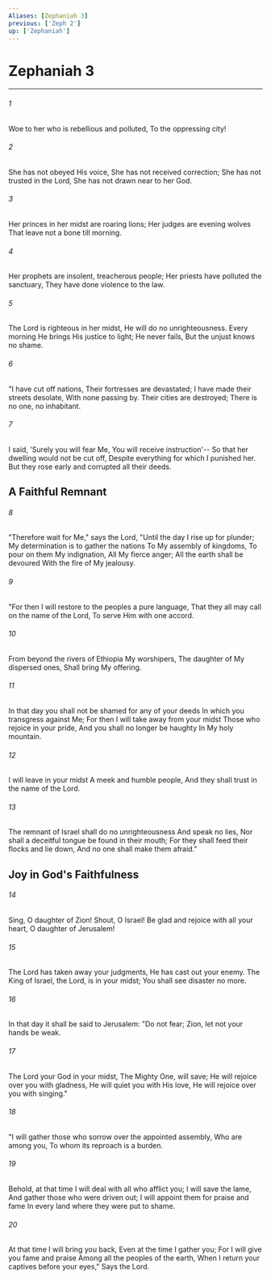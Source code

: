```yaml
---
Aliases: [Zephaniah 3]
previous: ['Zeph 2']
up: ['Zephaniah']
---
```

# Zephaniah 3

***


###### 1 
Woe to her who is rebellious and polluted, To the oppressing city! 

###### 2 
She has not obeyed His voice, She has not received correction; She has not trusted in the Lord, She has not drawn near to her God. 

###### 3 
Her princes in her midst are roaring lions; Her judges are evening wolves That leave not a bone till morning. 

###### 4 
Her prophets are insolent, treacherous people; Her priests have polluted the sanctuary, They have done violence to the law. 

###### 5 
The Lord is righteous in her midst, He will do no unrighteousness. Every morning He brings His justice to light; He never fails, But the unjust knows no shame. 

###### 6 
"I have cut off nations, Their fortresses are devastated; I have made their streets desolate, With none passing by. Their cities are destroyed; There is no one, no inhabitant. 

###### 7 
I said, 'Surely you will fear Me, You will receive instruction'-- So that her dwelling would not be cut off, Despite everything for which I punished her. But they rose early and corrupted all their deeds.

## A Faithful Remnant 

###### 8 
"Therefore wait for Me," says the Lord, "Until the day I rise up for plunder; My determination is to gather the nations To My assembly of kingdoms, To pour on them My indignation, All My fierce anger; All the earth shall be devoured With the fire of My jealousy. 

###### 9 
"For then I will restore to the peoples a pure language, That they all may call on the name of the Lord, To serve Him with one accord. 

###### 10 
From beyond the rivers of Ethiopia My worshipers, The daughter of My dispersed ones, Shall bring My offering. 

###### 11 
In that day you shall not be shamed for any of your deeds In which you transgress against Me; For then I will take away from your midst Those who rejoice in your pride, And you shall no longer be haughty In My holy mountain. 

###### 12 
I will leave in your midst A meek and humble people, And they shall trust in the name of the Lord. 

###### 13 
The remnant of Israel shall do no unrighteousness And speak no lies, Nor shall a deceitful tongue be found in their mouth; For they shall feed their flocks and lie down, And no one shall make them afraid." 

## Joy in God's Faithfulness 

###### 14 
Sing, O daughter of Zion! Shout, O Israel! Be glad and rejoice with all your heart, O daughter of Jerusalem! 

###### 15 
The Lord has taken away your judgments, He has cast out your enemy. The King of Israel, the Lord, is in your midst; You shall see disaster no more. 

###### 16 
In that day it shall be said to Jerusalem: "Do not fear; Zion, let not your hands be weak. 

###### 17 
The Lord your God in your midst, The Mighty One, will save; He will rejoice over you with gladness, He will quiet you with His love, He will rejoice over you with singing." 

###### 18 
"I will gather those who sorrow over the appointed assembly, Who are among you, To whom its reproach is a burden. 

###### 19 
Behold, at that time I will deal with all who afflict you; I will save the lame, And gather those who were driven out; I will appoint them for praise and fame In every land where they were put to shame. 

###### 20 
At that time I will bring you back, Even at the time I gather you; For I will give you fame and praise Among all the peoples of the earth, When I return your captives before your eyes," Says the Lord.
